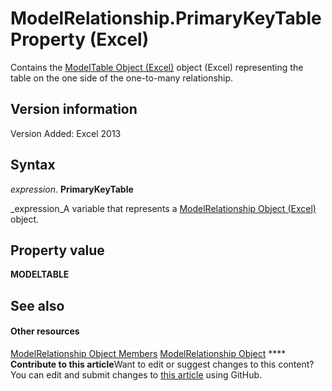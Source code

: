 
# ModelRelationship.PrimaryKeyTable Property (Excel)

Contains the  [ModelTable Object (Excel)](c853beb6-f2e7-dda0-b33a-8110a6c23de8.md) object (Excel) representing the table on the one side of the one-to-many relationship.


## Version information

Version Added: Excel 2013 


## Syntax

 _expression_. **PrimaryKeyTable**

 _expression_A variable that represents a  [ModelRelationship Object (Excel)](8b0a7fad-06a5-178d-c5b2-96fc5528a3cc.md) object.


## Property value

 **MODELTABLE**


## See also


#### Other resources


 [ModelRelationship Object Members](99df4e0d-c661-5c52-30e5-5470b6918a8f.md)
 [ModelRelationship Object](8b0a7fad-06a5-178d-c5b2-96fc5528a3cc.md)
****   **Contribute to this article**Want to edit or suggest changes to this content? You can edit and submit changes to  [this article](https://github.com/jhershey00/VBA_Excel_Test/OpenXMLCon/articles/23ea1c8e-22da-52da-61dc-d6d0f94e2576.md) using GitHub.

